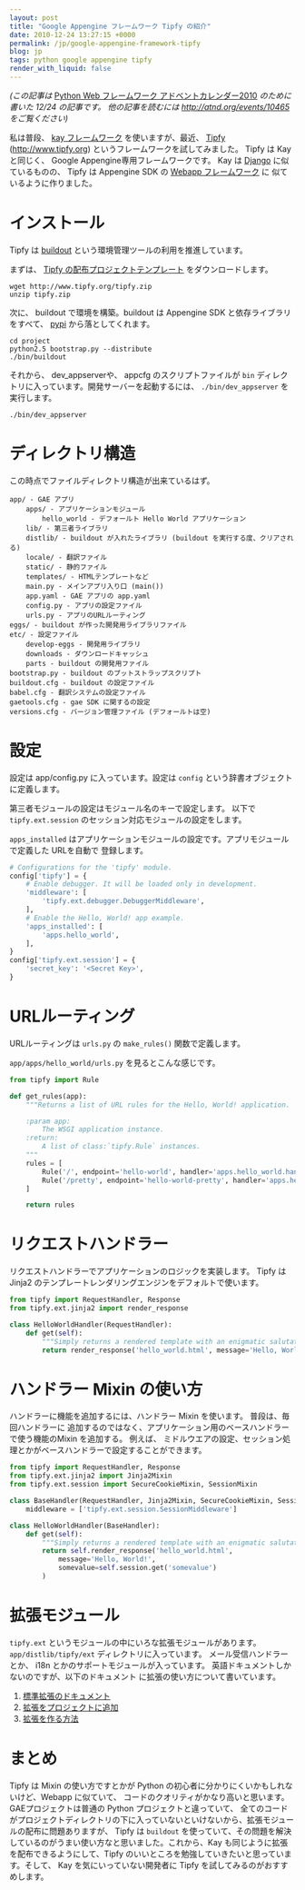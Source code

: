 ```yaml
---
layout: post
title: "Google Appengine フレームワーク Tipfy の紹介"
date: 2010-12-24 13:27:15 +0000
permalink: /jp/google-appengine-framework-tipfy
blog: jp
tags: python google appengine tipfy
render_with_liquid: false
---
```


<!-- textlint-disable rousseau -->

_(この記事は_ [Python Web フレームワーク
アドベントカレンダー2010](http://atnd.org/events/10465)
_のために書いた 12/24 の記事です。 他の記事を読むには http://atnd.org/events/10465
をご覧ください)_

私は普段、 [kay フレームワーク](http://code.google.com/p/kay-framework/) を使いますが、最近、
[Tipfy](http://www.tipfy.org/) (<http://www.tipfy.org>)
というフレームワークを試してみました。 Tipfy は Kay と同じく、
Google Appengine専用フレームワークです。 Kay は
[Django](http://www.djangoproject.com) に似ているものの、 Tipfy は Appengine SDK の
[Webapp
フレームワーク](http://code.google.com/intl/ja/appengine/docs/python/gettingstarted/usingwebapp.html)
に 似ているように作りました。

# インストール

Tipfy は [buildout](http://www.buildout.org/) という環境管理ツールの利用を推進しています。

まずは、 [Tipfy の配布プロジェクトテンプレート](http://www.tipfy.org/tipfy.zip) をダウンロードします。

```shell
wget http://www.tipfy.org/tipfy.zip
unzip tipfy.zip
```

次に、 buildout で環境を構築。buildout は Appengine SDK と依存ライブラリをすべて、
[pypi](http://pypi.python.org/) から落としてくれます。

```shell
cd project
python2.5 bootstrap.py --distribute
./bin/buildout
```

それから、 dev_appserverや、 appcfg のスクリプトファイルが `bin`
ディレクトリに入っています。開発サーバーを起動するには、
`./bin/dev_appserver` を実行します。

```shell
./bin/dev_appserver
```

# ディレクトリ構造

この時点でファイルディレクトリ構造が出来ているはず。

```text
app/ - GAE アプリ
    apps/ - アプリケーションモジュール
        hello_world - デフォールト Hello World アプリケーション
    lib/ - 第三者ライブラリ
    distlib/ - buildout が入れたライブラリ (buildout を実行する度、クリアされる)
    locale/ - 翻訳ファイル
    static/ - 静的ファイル
    templates/ - HTMLテンプレートなど
    main.py - メインアプリ入り口 (main())
    app.yaml - GAE アプリの app.yaml
    config.py - アプリの設定ファイル
    urls.py - アプリのURLルーティング
eggs/ - buildout が作った開発用ライブラリファイル
etc/ - 設定ファイル
    develop-eggs - 開発用ライブラリ
    downloads - ダウンロードキャッシュ
    parts - buildout の開発用ファイル
bootstrap.py - buildout のブットストラップスクリプト
buildout.cfg - buildout の設定ファイル
babel.cfg - 翻訳システムの設定ファイル
gaetools.cfg - gae SDK に関するの設定
versions.cfg - バージョン管理ファイル (デフォールトは空)
```

# 設定

設定は app/config.py に入っています。設定は `config` という辞書オブジェクトに定義します。

第三者モジュールの設定はモジュール名のキーで設定します。 以下で `tipfy.ext.session`
のセッション対応モジュールの設定をします。

`apps_installed` はアプリケーションモジュールの設定です。アプリモジュールで定義した URLを自動で 登録します。

```python
# Configurations for the 'tipfy' module.
config['tipfy'] = {
    # Enable debugger. It will be loaded only in development.
    'middleware': [
        'tipfy.ext.debugger.DebuggerMiddleware',
    ],
    # Enable the Hello, World! app example.
    'apps_installed': [
        'apps.hello_world',
    ],
}
config['tipfy.ext.session'] = {
    'secret_key': '<Secret Key>',
}
```

# URLルーティング

URLルーティングは `urls.py` の `make_rules()` 関数で定義します。

`app/apps/hello_world/urls.py` を見るとこんな感じです。

```python
from tipfy import Rule

def get_rules(app):
    """Returns a list of URL rules for the Hello, World! application.

    :param app:
        The WSGI application instance.
    :return:
        A list of class:`tipfy.Rule` instances.
    """
    rules = [
        Rule('/', endpoint='hello-world', handler='apps.hello_world.handlers.HelloWorldHandler'),
        Rule('/pretty', endpoint='hello-world-pretty', handler='apps.hello_world.handlers.PrettyHelloWorldHandler'),
    ]

    return rules
```

# リクエストハンドラー

リクエストハンドラーでアプリケーションのロジックを実装します。 Tipfy は Jinja2
のテンプレートレンダリングエンジンをデフォルトで使います。

```python
from tipfy import RequestHandler, Response
from tipfy.ext.jinja2 import render_response

class HelloWorldHandler(RequestHandler):
    def get(self):
        """Simply returns a rendered template with an enigmatic salutation."""
        return render_response('hello_world.html', message='Hello, World!')
```

# ハンドラー Mixin の使い方

ハンドラーに機能を追加するには、ハンドラー Mixin を使います。 普段は、毎回ハンドラーに
追加するのではなく、アプリケーション用のベースハンドラーで使う機能のMixin
を追加する。 例えば、 ミドルウエアの設定、セッション処理とかがベースハンドラーで設定することができます。

```python
from tipfy import RequestHandler, Response
from tipfy.ext.jinja2 import Jinja2Mixin
from tipfy.ext.session import SecureCookieMixin, SessionMixin

class BaseHandler(RequestHandler, Jinja2Mixin, SecureCookieMixin, SessionMixin):
    middleware = ['tipfy.ext.session.SessionMiddleware']

class HelloWorldHandler(BaseHandler):
    def get(self):
        """Simply returns a rendered template with an enigmatic salutation."""
        return self.render_response('hello_world.html',
            message='Hello, World!',
            somevalue=self.session.get('somevalue')
        )
```

# 拡張モジュール

`tipfy.ext` というモジュールの中にいろな拡張モジュールがあります。 `app/distlib/tipfy/ext`
ディレクトリに入っています。 メール受信ハンドラーとか、 i18n とかのサポートモジュールが入っています。
英語ドキュメントしかないのですが、以下のドキュメント に拡張の使い方について書いています。

1. [標準拡張のドキュメント](http://www.tipfy.org/wiki/extensions/#extension-pages)
2. [拡張をプロジェクトに追加](http://www.tipfy.org/wiki/guide/extensions/#adding-or-removing-extensions)
3. [拡張を作る方法](http://www.tipfy.org/wiki/guide/extensions/create/#creating-extensions)

# まとめ

Tipfy は Mixin の使い方ですとかが Python の初心者に分かりにくいかもしれないけど、Webapp に似ていて、
コードのクオリティがかなり高いと思います。GAEプロジェクトは普通の Python プロジェクトと違っていて、
全てのコードがプロジェクトディレクトリの下に入っていないといけないから、拡張モジュールの配布に問題ありますが、 Tipfy は
`buildout` を使っていて、その問題を解決しているのがうまい使い方なと思いました。これから、Kay
も同じように拡張を配布できるようにして、Tipfy
のいいところを勉強していきたいと思っています。そして、 Kay を気にいっていない開発者に Tipfy
を試してみるのがおすすめします。

<!-- textlint-enable rousseau -->

